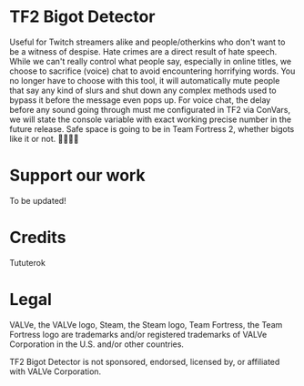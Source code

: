 # TF2 Bigot Detector
Useful for Twitch streamers alike and people/otherkins who don't want to be a witness of despise. Hate crimes are a direct result of hate speech. While we can't really control what people say, especially in online titles, we choose to sacrifice (voice) chat to avoid encountering horrifying words. You no longer have to choose with this tool, it will automatically mute people that say any kind of slurs and shut down any complex methods used to bypass it before the message even pops up. For voice chat, the delay before any sound going through must me configurated in TF2 via ConVars, we will state the console variable with exact working precise number in the future release. Safe space is going to be in Team Fortress 2, whether bigots like it or not. 🏳️‍⚧️🏳️‍🌈
# Support our work
To be updated!
# Credits
Tututerok
# Legal
VALVe, the VALVe logo, Steam, the Steam logo, Team Fortress, the Team Fortress logo are trademarks and/or registered trademarks of VALVe Corporation in the U.S. and/or other countries.

TF2 Bigot Detector is not sponsored, endorsed, licensed by, or affiliated with VALVe Corporation.
